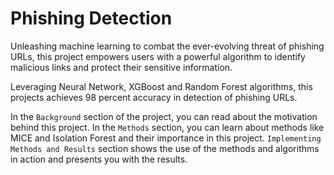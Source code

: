 # Phishing Detection

Unleashing machine learning to combat the ever-evolving threat of phishing URLs, this project empowers users with a powerful algorithm to identify malicious links and protect their sensitive information.

Leveraging Neural Network, XGBoost and Random Forest algorithms, this projects achieves 98 percent accuracy in detection of phishing URLs. 

In the `Background` section of the project, you can read about the motivation behind this project. 
In the `Methods` section, you can learn about methods like MICE and Isolation Forest and their importance in this project. 
`Implementing Methods and Results` section shows the use of the methods and algorithms in action and presents you with the results.
